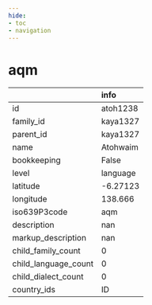 ```yaml
---
hide:
- toc
- navigation
---
```

# aqm
|                      | info     |
|:---------------------|:---------|
| id                   | atoh1238 |
| family_id            | kaya1327 |
| parent_id            | kaya1327 |
| name                 | Atohwaim |
| bookkeeping          | False    |
| level                | language |
| latitude             | -6.27123 |
| longitude            | 138.666  |
| iso639P3code         | aqm      |
| description          | nan      |
| markup_description   | nan      |
| child_family_count   | 0        |
| child_language_count | 0        |
| child_dialect_count  | 0        |
| country_ids          | ID       |